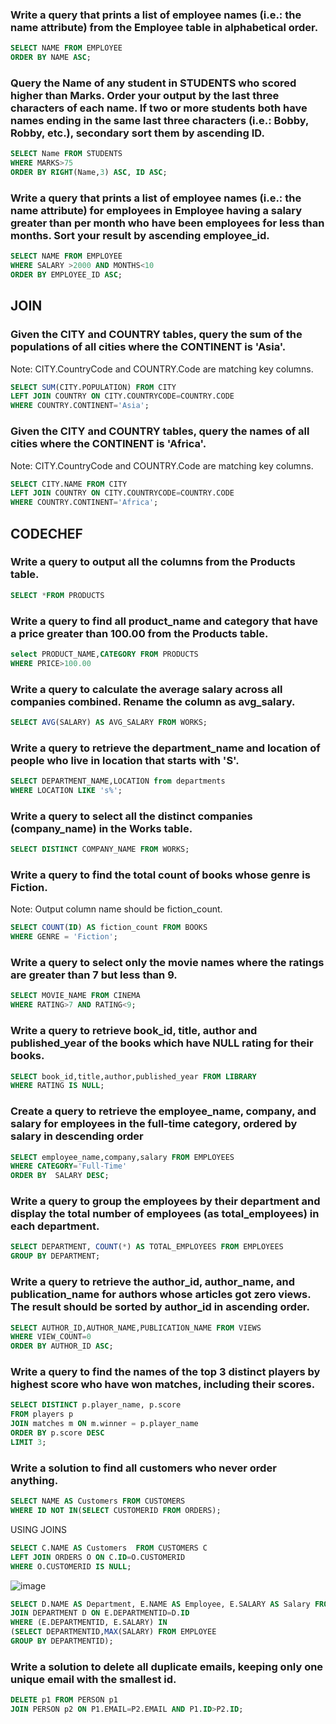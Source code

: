 ### Write a query that prints a list of employee names (i.e.: the name attribute) from the Employee table in alphabetical order.

```SQL
SELECT NAME FROM EMPLOYEE
ORDER BY NAME ASC;
```

### Query the Name of any student in STUDENTS who scored higher than  Marks. Order your output by the last three characters of each name. If two or more students both have names ending in the same last three characters (i.e.: Bobby, Robby, etc.), secondary sort them by ascending ID.

```sql
SELECT Name FROM STUDENTS
WHERE MARKS>75
ORDER BY RIGHT(Name,3) ASC, ID ASC;
```

### Write a query that prints a list of employee names (i.e.: the name attribute) for employees in Employee having a salary greater than  per month who have been employees for less than  months. Sort your result by ascending employee_id.

```SQL
SELECT NAME FROM EMPLOYEE
WHERE SALARY >2000 AND MONTHS<10
ORDER BY EMPLOYEE_ID ASC;
```

## JOIN

### Given the CITY and COUNTRY tables, query the sum of the populations of all cities where the CONTINENT is 'Asia'.

Note: CITY.CountryCode and COUNTRY.Code are matching key columns.

```sql
SELECT SUM(CITY.POPULATION) FROM CITY
LEFT JOIN COUNTRY ON CITY.COUNTRYCODE=COUNTRY.CODE
WHERE COUNTRY.CONTINENT='Asia';
```

### Given the CITY and COUNTRY tables, query the names of all cities where the CONTINENT is 'Africa'.

Note: CITY.CountryCode and COUNTRY.Code are matching key columns.

```sql
SELECT CITY.NAME FROM CITY
LEFT JOIN COUNTRY ON CITY.COUNTRYCODE=COUNTRY.CODE
WHERE COUNTRY.CONTINENT='Africa';

```

## CODECHEF

### Write a query to output all the columns from the Products table.

```sql
SELECT *FROM PRODUCTS
```


### Write a query to find all product_name and category that have a price greater than 100.00 from the Products table.

```sql
select PRODUCT_NAME,CATEGORY FROM PRODUCTS
WHERE PRICE>100.00
```

### Write a query to calculate the average salary across all companies combined. Rename the column as avg_salary. 
```sql
SELECT AVG(SALARY) AS AVG_SALARY FROM WORKS;
```

### Write a query to retrieve the department_name and location of people who live in location that starts with 'S'. 

```sql
SELECT DEPARTMENT_NAME,LOCATION from departments 
WHERE LOCATION LIKE 's%';
```

### Write a query to select all the distinct companies (company_name) in the Works table.

```sql
SELECT DISTINCT COMPANY_NAME FROM WORKS;
```
### Write a query to find the total count of books whose genre is Fiction.
Note: Output column name should be fiction_count.
```sql
SELECT COUNT(ID) AS fiction_count FROM BOOKS
WHERE GENRE = 'Fiction';
```

### Write a query to select only the movie names where the ratings are greater than 7 but less than 9.

```sql
SELECT MOVIE_NAME FROM CINEMA 
WHERE RATING>7 AND RATING<9;
```
### Write a query to retrieve book_id, title, author and published_year of the books which have NULL rating for their books. 

```sql
SELECT book_id,title,author,published_year FROM LIBRARY
WHERE RATING IS NULL;
```

### Create a query to retrieve the employee_name, company, and salary for employees in the full-time category, ordered by salary in descending order 
```sql
SELECT employee_name,company,salary FROM EMPLOYEES
WHERE CATEGORY='Full-Time'
ORDER BY  SALARY DESC;
```

### Write a query to group the employees by their department and display the total number of employees (as total_employees) in each department. 
```SQL
SELECT DEPARTMENT, COUNT(*) AS TOTAL_EMPLOYEES FROM EMPLOYEES
GROUP BY DEPARTMENT;

```

### Write a query to retrieve the author_id, author_name, and publication_name for authors whose articles got zero views. The result should be sorted by author_id in ascending order. 
```sql
SELECT AUTHOR_ID,AUTHOR_NAME,PUBLICATION_NAME FROM VIEWS
WHERE VIEW_COUNT=0
ORDER BY AUTHOR_ID ASC;
```

### Write a query to find the names of the top 3 distinct players by highest score who have won matches, including their scores.
```sql
SELECT DISTINCT p.player_name, p.score
FROM players p
JOIN matches m ON m.winner = p.player_name
ORDER BY p.score DESC
LIMIT 3;
```

### Write a solution to find all customers who never order anything.

```sql
SELECT NAME AS Customers FROM CUSTOMERS
WHERE ID NOT IN(SELECT CUSTOMERID FROM ORDERS);
```

USING JOINS

```SQL
SELECT C.NAME AS Customers  FROM CUSTOMERS C
LEFT JOIN ORDERS O ON C.ID=O.CUSTOMERID
WHERE O.CUSTOMERID IS NULL;
```

![image](https://github.com/user-attachments/assets/46b21282-7acc-42d1-9287-c29d9027d86d)


```SQL
SELECT D.NAME AS Department, E.NAME AS Employee, E.SALARY AS Salary FROM EMPLOYEE E
JOIN DEPARTMENT D ON E.DEPARTMENTID=D.ID
WHERE (E.DEPARTMENTID, E.SALARY) IN 
(SELECT DEPARTMENTID,MAX(SALARY) FROM EMPLOYEE
GROUP BY DEPARTMENTID);

```

### Write a solution to delete all duplicate emails, keeping only one unique email with the smallest id.

```SQL
DELETE p1 FROM PERSON p1
JOIN PERSON p2 ON P1.EMAIL=P2.EMAIL AND P1.ID>P2.ID;
```




